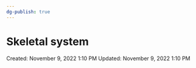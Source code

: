 ```yaml
---
dg-publish: true
---
```


# Skeletal system

Created: November 9, 2022 1:10 PM
Updated: November 9, 2022 1:10 PM